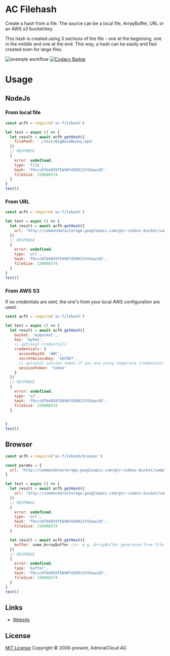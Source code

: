 # AC Filehash
Create a hash from a file. The source can be a local file, ArrayBuffer, URL or an AWS s3 bucket/key.

This hash is created using 3 sections of the file - one at the beginning, one in the middle and one at the end. This way, a hash can be easily and fast created even for large files.

![example workflow](https://github.com/admiralcloud/ac-filehash/actions/workflows/node.js.yml/badge.svg) [![Codacy Badge](https://app.codacy.com/project/badge/Grade/4dabe74bfb954f419ca992d65ddd8212)](https://app.codacy.com/gh/AdmiralCloud/ac-filehash/dashboard?utm_source=gh&utm_medium=referral&utm_content=&utm_campaign=Badge_grade)


# Usage
## NodeJs

### From local file
```javascript
const acfh = require('ac-filehash')

let test = async () => {
  let result = await acfh.getHash({ 
    filePath: './test/BigBuckBunny.mp4'
  })
  // RESPONSE
  {
    error: undefined,
    type: 'file',
    hash: 'f9ccc07b4959f5698fd30913743aacd5',
    fileSize: 158008374
  }
}
test()
```
### From URL
```javascript
const acfh = require('ac-filehash')

let test = async () => {
  let result = await acfh.getHash({ 
    url: 'http://commondatastorage.googleapis.com/gtv-videos-bucket/sample/BigBuckBunny.mp4'
  })
  // RESPONSE
  {
    error: undefined,
    type: 'url',
    hash: 'f9ccc07b4959f5698fd30913743aacd5',
    fileSize: 158008374
  }
}
test()
```

### From AWS S3
If no credentials are sent, the one's from your local AWS configuration are used. 

```javascript
const acfh = require('ac-filehash')

let test = async () => {
  let result = await acfh.getHash({
    bucket: 'mybucket',
    key: 'mykey',
    // optional credentials
    credentials: {
      accessKeyId: 'ABC',
      secretAccessKey: 'SECRET',
      // optional session token if you are using temporary credentials
      sessionToken: 'token'
    }
  })
  // RESPONSE
  {
    error: undefined,
    type: 's3',
    hash: 'f9ccc07b4959f5698fd30913743aacd5',
    fileSize: 158008374
  }

 
}
test()
```

## Browser
```javascript
const acfh = require('ac-filehash/browser')

const params = {
  url: 'http://commondatastorage.googleapis.com/gtv-videos-bucket/sample/BigBuckBunny.mp4'
}

let test = async () => {
  let result = await acfh.getHash({ 
    url: 'http://commondatastorage.googleapis.com/gtv-videos-bucket/sample/BigBuckBunny.mp4'
  })
  // RESPONSE
  {
    error: undefined,
    type: 'url',
    hash: 'f9ccc07b4959f5698fd30913743aacd5',
    fileSize: 158008374
  }

  let result = await acfh.getHash({ 
    buffer: some_ArrayBuffer //<- e.g. ArrayBuffer generated from file through input field
  })
  // RESPONSE
  {
    error: undefined,
    type: 'buffer',
    hash: 'f9ccc07b4959f5698fd30913743aacd5',
    fileSize: 158008374
  }
}
test()
```

## Links
- [Website](https://www.admiralcloud.com/)

## License
[MIT License](https://opensource.org/licenses/MIT) Copyright © 2009-present, AdmiralCloud AG